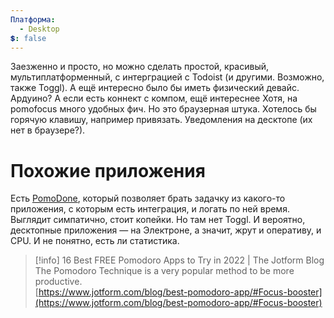 ```yaml
---
Платформа:
  - Desktop
💲: false
---
```

Заезженно и просто, но можно сделать простой, красивый, мультиплатформенный, с интерграцией с Todoist (и другими. Возможно, также Toggl).
А ещё интересно было бы иметь физический девайс. Ардуино? А если есть коннект с компом, ещё интереснее
Хотя, на pomofocus много удобных фич. Но это браузерная штука. Хотелось бы горячую клавишу, например привязать. Уведомления на десктопе (их нет в браузере?).
# Похожие приложения
Есть [PomoDone](https://pomodoneapp.com/what-is-pomodone.html), который позволяет брать задачку из какого-то приложения, с которым есть интеграция, и логать по ней время. Выглядит симпатично, стоит копейки. Но там нет Toggl. И вероятно, десктопные приложения — на Электроне, а значит, жрут и оперативу, и CPU. И не понятно, есть ли статистика.
  

> [!info] 16 Best FREE Pomodoro Apps to Try in 2022 | The Jotform Blog  
> The Pomodoro Technique is a very popular method to be more productive.  
> [https://www.jotform.com/blog/best-pomodoro-app/#Focus-booster](https://www.jotform.com/blog/best-pomodoro-app/#Focus-booster)